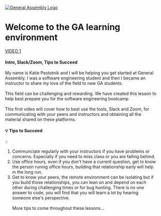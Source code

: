 [![General Assembly Logo](https://camo.githubusercontent.com/1a91b05b8f4d44b5bbfb83abac2b0996d8e26c92/687474703a2f2f692e696d6775722e636f6d2f6b6538555354712e706e67)](https://generalassemb.ly)
# Welcome to the GA learning environment

[VIDEO 1]()

#### Intro, Slack/Zoom, Tips to Succeed
<p>My name is Katie Pestotnik and I will be helping you get started at General Assembly. I was a software engineering student and then I became an instructor to share my love of the field to new GA students.<br><br>
This field can be challenging and rewarding. We have created this lesson to help best prepare you for the software engineering bootcamp<br><br>
This first video will cover how to best use the tools, Slack and Zoom, for communicating with your peers and instructors and obtaining all the material shared on these platforms.<br>
</p>

#### :bulb: Tips to Succeed
:bulb:
1. Communciate regularly with your instructors if you have problems or concerns. Especially if you need to miss class or you are falling behind. 
2. Use office hours, even if you don't have a current question, get to know the person runnig office hours, building that relationship early will help in the long run.
3. Get to know your peers, the remote environment can be isolating but if you build those relationships, you can lean on and depend on each other during challenging times or for bug hunting. There is no one answer to code, you will find that you will learn a lot by hearing someone else's perspective. <br><br>
More tips to come throughout these lessons...
